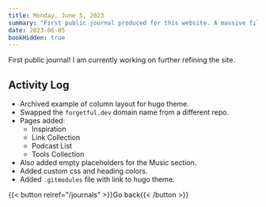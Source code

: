 ```yaml
---
title: Monday, June 5, 2023
summary: "First public journal produced for this website. A massive file organization effort is also looming closer. Working on further refining the site."
date: 2023-06-05
bookHidden: true
---
```


First public journal! I am currently working on further refining the site. 

## Activity Log

- Archived example of column layout for hugo theme.
- Swapped the `forgetful.dev` domain name from a different repo.
- Pages added:
  - Inspiration
  - Link Collection
  - Podcast List
  - Tools Collection
- Also added empty placeholders for the Music section.
- Added custom css and heading colors.
- Added `.gitmodules` file with link to hugo theme.

{{< button relref="/journals" >}}Go back{{< /button >}}